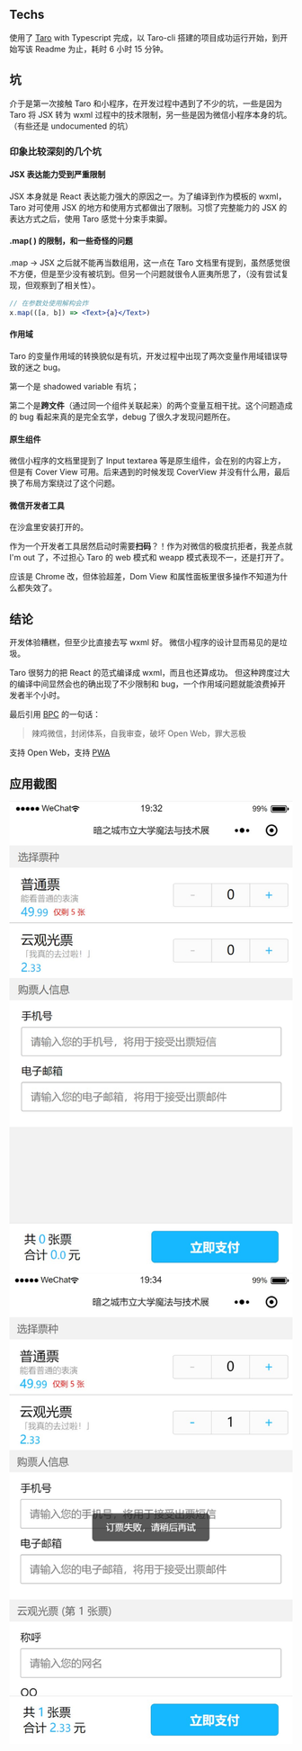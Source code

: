 ## Techs

使用了 [Taro](https://github.com/NervJS/taro) with Typescript 完成，以 Taro-cli 搭建的项目成功运行开始，到开始写该 Readme 为止，耗时 6 小时 15 分钟。

## 坑

介于是第一次接触 Taro 和小程序，在开发过程中遇到了不少的坑，一些是因为 Taro 将 JSX 转为 wxml 过程中的技术限制，另一些是因为微信小程序本身的坑。（有些还是 undocumented 的坑）

### 印象比较深刻的几个坑

#### JSX 表达能力受到严重限制

JSX 本身就是 React 表达能力强大的原因之一。为了编译到作为模板的 wxml，Taro 对可使用 JSX 的地方和使用方式都做出了限制。习惯了完整能力的 JSX 的表达方式之后，使用 Taro 感觉十分束手束脚。

#### .map( ) 的限制，和一些奇怪的问题

.map -> JSX 之后就不能再当数组用，这一点在 Taro 文档里有提到，虽然感觉很不方便，但是至少没有被坑到。但另一个问题就很令人匪夷所思了，（没有尝试复现，但观察到了相关性）。

```jsx
// 在参数处使用解构会炸
x.map(([a, b]) => <Text>{a}</Text>)
```

#### 作用域

Taro 的变量作用域的转换貌似是有坑，开发过程中出现了两次变量作用域错误导致的迷之 bug。

第一个是 shadowed variable 有坑；

第二个是**跨文件**（通过同一个组件关联起来）的两个变量互相干扰。这个问题造成的 bug 看起来真的是完全玄学，debug 了很久才发现问题所在。

#### 原生组件

微信小程序的文档里提到了 Input textarea 等是原生组件，会在别的内容上方，但是有 Cover View 可用。后来遇到的时候发现 CoverView 并没有什么用，最后换了布局方案绕过了这个问题。

#### 微信开发者工具

在沙盒里安装打开的。

作为一个开发者工具居然启动时需要**扫码**？！作为对微信的极度抗拒者，我差点就 I'm out 了，不过担心 Taro 的 web 模式和 weapp 模式表现不一，还是打开了。

应该是 Chrome 改，但体验超差，Dom View 和属性面板里很多操作不知道为什么都失效了。

## 结论

开发体验糟糕，但至少比直接去写 wxml 好。
微信小程序的设计显而易见的是垃圾。

Taro 很努力的把 React 的范式编译成 wxml，而且也还算成功。
但这种跨度过大的编译中间显然会也的确出现了不少限制和 bug，一个作用域问题就能浪费掉开发者半个小时。

最后引用 [BPC](https://github.com/benpigchu) 的一句话：

> 辣鸡微信，封闭体系，自我审查，破坏 Open Web，罪大恶极

支持 Open Web，支持 [PWA](https://developers.google.com/web/progressive-web-apps/)

## 应用截图

<img src="./screenshots/0.jpg" />
<br />
<img src="./screenshots/1.jpg" />
